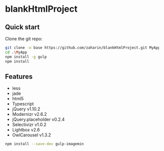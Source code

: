 # blankHtmlProject

## Quick start

Clone the git repo:

```bash
git clone -o base https://github.com/zaharin/blankHtmlProject.git MyApp
cd .\MyApp
npm install -g gulp
npm install
```

## Features
* less
* jade
* html5
* Typescript
* jQuery v1.10.2
* Modernizr v2.6.2
* jQuery.placeholder v0.2.4
* Selectivizr v1.0.2
* Lightbox v2.6
* OwlCarousel v1.3.2

```bash
npm install --save-dev gulp-imagemin
```